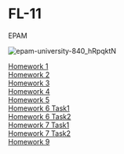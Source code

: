 # FL-11
EPAM

![epam-university-840_hRpqktN](https://user-images.githubusercontent.com/47673417/59016607-4ea67500-884a-11e9-960d-489126b812dd.png)
<div><a href="https://AndrianoVer.github.io/FL-11/FL11_HW1/homework/index.html">Homework 1</a></div>
<div><a href="https://AndrianoVer.github.io/FL-11/FL11_HW2/homework/index.html">Homework 2</a></div>
<div><a href="https://AndrianoVer.github.io/FL-11/FL11_HW3/homework/index.html">Homework 3</a></div>
<div><a href="https://AndrianoVer.github.io/FL-11/FL11_HW4/homework/index.html">Homework 4</a></div>
<div><a href="https://AndrianoVer.github.io/FL-11/FL11_HW5/homework/index.html">Homework 5</a></div>
<div><a href="https://AndrianoVer.github.io/FL-11/FL11_HW6/homework/task1.html">Homework 6 Task1</a></div>
<div><a href="https://AndrianoVer.github.io/FL-11/FL11_HW6/homework/task2.html">Homework 6 Task2</a></div>
<div><a href="https://AndrianoVer.github.io/FL-11/FL11_HW7/homework/src/task1.html">Homework 7 Task1</a></div>
<div><a href="https://AndrianoVer.github.io/FL-11/FL11_HW7/homework/src/task2.html">Homework 7 Task2</a></div>
<div><a href="https://AndrianoVer.github.io/FL-11/FL11_HW9/homework/index.html">Homework 9</a></div>

